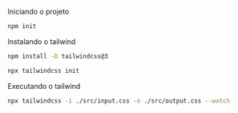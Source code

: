 Iniciando o projeto

```bash
npm init
```

Instalando o tailwind

```bash
npm install -D tailwindcss@3
```

```bash
npx tailwindcss init
```

Executando o tailwind

```bash
npx tailwindcss -i ./src/input.css -o ./src/output.css --watch
```
